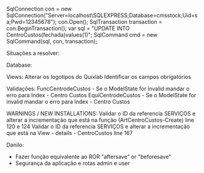 ﻿SqlConnection con = new SqlConnection("Server=localhost\\SQLEXPRESS;Database=cmsstock;Uid=sa;Pwd=12345678");
con.Open();
SqlTransaction transaction = con.BeginTransaction();
var sql = "UPDATE INTO CentroCustos(fechada)values(1)";
SqlCommand cmd = new SqlCommand(sql, con, transaction);


Situações a resolver:

Database:

Views:
Alterar os logotipos do Quixlab
Identificar os campos obrigatórios

Validações:
FuncCentrodeCustos - Se o ModelState for invalid mandar o erro para Index - Centro Custos
EquiCentrodeCustos - Se o ModelState for invalid mandar o erro para Index - Centro Custos


WARNINGS / NEW INSTALLATIONS:
Validar o ID da referencia SERVIÇOS e alterar a incrementação que está na função (ArtCentroCustos-Create) line 120 e 124
Validar o ID da referencia SERVIÇOS e alterar a incrementação que está na View - details - CentroCustos line 167


Danilo:
- Fazer função equivalente ao ROR "aftersave" or "beforesave"
- Segurança da aplicação e rotas admin e user